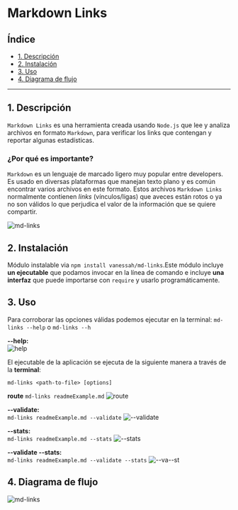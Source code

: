 # Markdown Links

## Índice

* [1. Descripción](#1-Descripción)
* [2. Instalación](#2-Instalación)
* [3. Uso](#3-Uso)
* [4. Diagrama de flujo](#4-Diagrama-de-flujo)

***

## 1. Descripción

`Markdown Links` es una herramienta creada usando `Node.js` que lee y analiza
 archivos en formato `Markdown`, para verificar los links que contengan y reportar
algunas estadísticas.

### ¿Por qué es importante?
`Markdown` es un lenguaje de marcado ligero muy popular entre developers. Es 
usado en diversas plataformas que manejan texto plano y es común encontrar 
varios archivos en este formato. Estos archivos `Markdown Links` normalmente 
contienen _links_ (vínculos/ligas) que aveces están rotos o ya no son válidos 
lo que perjudica el valor de la información que se quiere compartir.



![md-links](https://user-images.githubusercontent.com/110297/42118443-b7a5f1f0-7bc8-11e8-96ad-9cc5593715a6.jpg)

## 2. Instalación

Módulo instalable via `npm install vanessah/md-links`.Este módulo incluye
**un ejecutable** que podamos invocar en la línea de comando e incluye 
**una interfaz** que puede importarse con `require` y usarlo programáticamente. 


## 3. Uso

Para corroborar las opciones válidas podemos ejecutar en la terminal: 
`md-links --help` o  `md-links --h`

**--help:**  
![help](/Users/vanessa/Documents/LABORATORIA_018_2022/4_Proyecto/LIM018-md-links/folderFilesNoMd/help.png)


El ejecutable de la aplicación se ejecuta de la siguiente manera a través 
de la **terminal**:

`md-links <path-to-file> [options]`

**route** 
`md-links readmeExample.md`
![route](/Users/vanessa/Documents/LABORATORIA_018_2022/4_Proyecto/LIM018-md-links/folderFilesNoMd/md-links.png)

**--validate:**  
`md-links readmeExample.md --validate`
![--validate](/Users/vanessa/Documents/LABORATORIA_018_2022/4_Proyecto/LIM018-md-links/folderFilesNoMd/validate.png)

**--stats:**  
`md-links readmeExample.md --stats`
![--stats](/Users/vanessa/Documents/LABORATORIA_018_2022/4_Proyecto/LIM018-md-links/folderFilesNoMd/stats.png)

**--validate --stats:**  
`md-links readmeExample.md --validate --stats`
![--va--st](/Users/vanessa/Documents/LABORATORIA_018_2022/4_Proyecto/LIM018-md-links/folderFilesNoMd/va&st.png)


## 4. Diagrama de flujo
![md-links](/Users/vanessa/Documents/LABORATORIA_018_2022/4_Proyecto/LIM018-md-links/folderFilesNoMd/validate.png)

